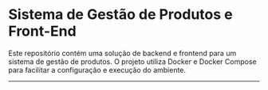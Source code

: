 # Sistema de Gestão de Produtos e Front-End

Este repositório contém uma solução de backend e frontend para um sistema de gestão de produtos. O projeto utiliza Docker e Docker Compose para facilitar a configuração e execução do ambiente.

---


